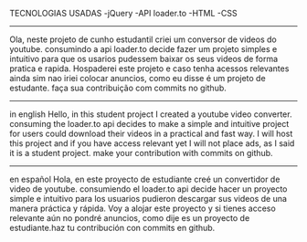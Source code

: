 TECNOLOGIAS USADAS
-jQuery
-API loader.to
-HTML
-CSS

----------------------------------------------------------------------------------------------------

Ola, neste projeto de cunho estudantil criei um conversor de videos do youtube.
consumindo a api loader.to decide fazer um projeto simples e intuitivo para que os usarios
pudessem baixar os seus videos de forma pratica e rapida. Hospaderei este projeto e caso tenha acessos
relevantes ainda sim nao iriei colocar anuncios, como eu disse é um projeto de estudante.
faça sua contribuição com commits no github.

------------------------------------------------------------------------------------------------------
in english
Hello, in this student project I created a youtube video converter.
consuming the loader.to api decides to make a simple and intuitive project for users
could download their videos in a practical and fast way. I will host this project 
and if you have access relevant yet I will not place ads, as I said it is a student 
project. make your contribution with commits on github.

-----------------------------------------------------------------------------------------------------
en español
Hola, en este proyecto de estudiante creé un convertidor de video de youtube.
consumiendo el loader.to api decide hacer un proyecto simple e intuitivo para 
los usuarios pudieron descargar sus videos de una manera práctica y rápida.
Voy a alojar este proyecto y si tienes acceso relevante aún no pondré anuncios,
como dije es un proyecto de estudiante.haz tu contribución con commits en github.



